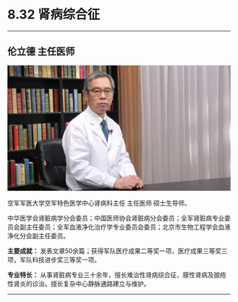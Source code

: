 # 8.32 肾病综合征

---

## 伦立德 主任医师

![1681545809652](image/c08_032/1681545809652.png)

空军军医大学空军特色医学中心肾病科主任 主任医师 硕士生导师。

中华医学会肾脏病学分会委员；中国医师协会肾脏病分会委员；全军肾脏病专业委员会副主任委员；全军血液净化治疗学专业委员会委员；北京市生物工程学会血液净化分会副主任委员。


**主要成就：** 发表文章50余篇；获得军队医疗成果二等奖一项，医疗成果三等奖三项，军队科技进步奖三等奖一项。


**专业特长：** 从事肾脏病专业三十余年，擅长难治性肾病综合征，膜性肾病及狼疮性肾炎的诊治。擅长复杂中心静脉通路建立与维护。

---
